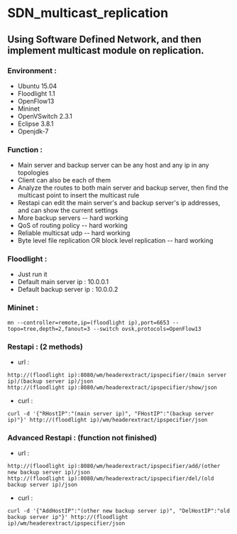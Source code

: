 # SDN_multicast_replication
## Using Software Defined Network, and then implement multicast module on replication.

### Environment :
*  Ubuntu 15.04
*  Floodlight 1.1
*  OpenFlow13
*  Mininet
*  OpenVSwitch 2.3.1
*  Eclipse 3.8.1
*  Openjdk-7

### Function :
*  Main server and backup server can be any host and any ip in any topologies
*  Client can also be each of them
*  Analyze the routes to both main server and backup server, then find the multicast point to insert the multicast rule
*  Restapi can edit the main server's and backup server's ip addresses, and can show the current settings
*  More backup servers -- hard working
*  QoS of routing policy -- hard working
*  Reliable multicsat udp -- hard working
*  Byte level file replication OR block level replication -- hard working

### Floodlight :
*  Just run it
*  Default main server ip : 10.0.0.1
*  Default backup server ip : 10.0.0.2

### Mininet :
```shell
mn --controller=remote,ip=(floodlight ip),port=6653 --topo=tree,depth=2,fanout=3 --switch ovsk,protocols=OpenFlow13
```

### Restapi : (2 methods)
*  url :
```
http://(floodlight ip):8080/wm/headerextract/ipspecifier/(main server ip)/(backup server ip)/json
http://(floodlight ip):8080/wm/headerextract/ipspecifier/show/json
```

*  curl :
```shell
curl -d '{"RHostIP":"(main server ip)", "FHostIP":"(backup server ip)"}' http://(floodlight ip)/wm/headerextract/ipspecifier/json
```

### Advanced Restapi : (function not finished)
*  url :
```
http://(floodlight ip):8080/wm/headerextract/ipspecifier/add/(other new backup server ip)/json  
http://(floodlight ip):8080/wm/headerextract/ipspecifier/del/(old backup server ip)/json
```

*  curl :
```shell
curl -d '{"AddHostIP":"(other new backup server ip)", "DelHostIP":"old backup server ip"}' http://(floodlight ip)/wm/headerextract/ipspecifier/json
```

